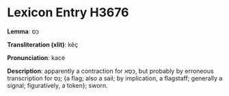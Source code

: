 # Lexicon Entry H3676

**Lemma**: כֵּס

**Transliteration (xlit)**: kêç

**Pronunciation**: kace

**Description**:
apparently a contraction for כִּסֵּא, but probably by erroneous transcription for נֵס; {a flag; also a sail; by implication, a flagstaff; generally a signal; figuratively, a token}; sworn.

